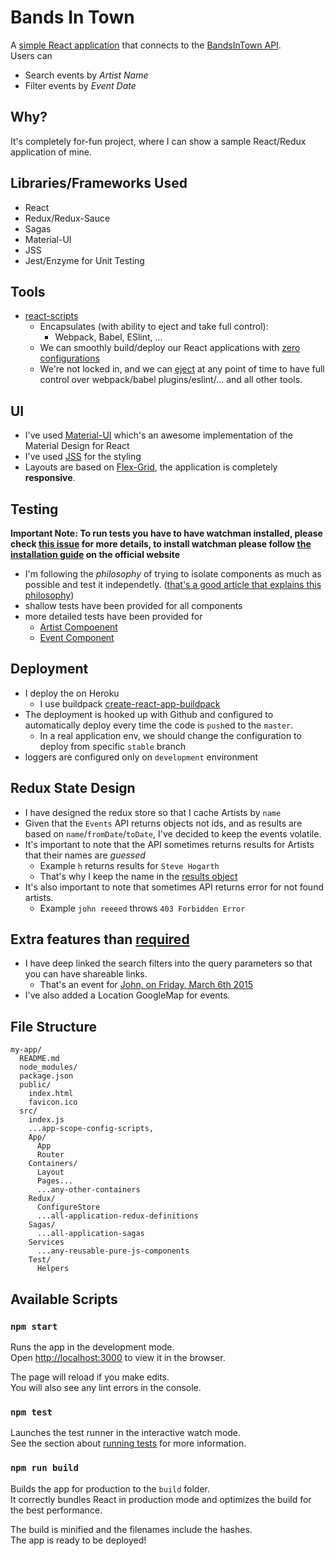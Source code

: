 # Bands In Town
A [simple React application](https://bandsintown.herokuapp.com/) that connects to the [BandsInTown API](https://app.swaggerhub.com/apis/Bandsintown/PublicAPI/3.0.0#/artist_information).<br>
Users can
- Search events by *Artist Name*
- Filter events by *Event Date*

## Why?
It's completely for-fun project, where I can show a sample React/Redux application of mine.

## Libraries/Frameworks Used
- React
- Redux/Redux-Sauce
- Sagas
- Material-UI
- JSS
- Jest/Enzyme for Unit Testing

## Tools
- [react-scripts](https://github.com/facebook/create-react-app/blob/master/README.md#getting-started)
  - Encapsulates (with ability to eject and take full control):
    - Webpack, Babel, ESlint, ...
  - We can smoothly build/deploy our React applications with [zero configurations](https://app.swaggerhub.com/apis/Bandsintown/PublicAPI/3.0.0#/artist_information)
  - We're not locked in, and we can [eject](https://github.com/facebook/create-react-app/blob/master/packages/react-scripts/template/README.md#npm-run-eject) at any point of time to have full control over webpack/babel plugins/eslint/... and all other tools.

## UI
- I've used [Material-UI](https://material-ui.com/) which's an awesome implementation of the Material Design for React
- I've used [JSS](http://cssinjs.org/?v=v9.8.1) for the styling
- Layouts are based on [Flex-Grid](https://material-ui.com/layout/grid/#grid), the application is completely **responsive**.

## Testing
**Important Note: To run tests you have to have watchman installed, please check [this issue](https://github.com/facebook/create-react-app/issues/871) for more details, to install watchman please follow [the installation guide](https://facebook.github.io/watchman/docs/install.html) on the official website**

- I'm following the *philosophy* of trying to isolate components as much as possible and test it independetly. ([that's a good article that explains this philosophy](https://hacks.mozilla.org/2018/04/testing-strategies-for-react-and-redux/))
- shallow tests have been provided for all components
- more detailed tests have been provided for
  - [Artist Compoenent](https://github.com/AmrAbdulrahman/bands-in-town/blob/master/src/Components/Artist/test.js)
  - [Event Component](https://github.com/AmrAbdulrahman/bands-in-town/blob/master/src/Components/Event/test.js)

## Deployment
- I deploy the on Heroku
  - I use buildpack [create-react-app-buildpack](https://github.com/mars/create-react-app-buildpack)
- The deployment is hooked up with Github and configured to automatically deploy every time the code is `push`ed to the `master`.
  - In a real application env, we should change the configuration to deploy from specific `stable` branch
- loggers are configured only on `development` environment

## Redux State Design
- I have designed the redux store so that I cache Artists by `name`
- Given that the `Events` API returns objects not ids, and as results are based on `name`/`fromDate`/`toDate`, I've decided to keep the events volatile.
- It's important to note that the API sometimes returns results for Artists that their names are *guessed*
  - Example `h` returns results for `Steve Hogarth`
  - That's why I keep the name in the [results object](https://github.com/AmrAbdulrahman/bands-in-town/blob/master/src/Redux/Events.js#L45)
- It's also important to note that sometimes API returns error for not found artists.
  - Example `john reeeed` throws `403 Forbidden Error`

## Extra features than [required](https://github.com/AmrAbdulrahman/bands-in-town/blob/master/REQUIREMENTS.md)
- I have deep linked the search filters into the query parameters so that you can have shareable links.
  - That's an event for [John, on Friday, March 6th 2015](https://bandsintown.herokuapp.com/search?name=john&dateFrom=2015-03-06&dateTo=2015-03-07)
- I've also added a Location GoogleMap for events.

## File Structure
```
my-app/
  README.md
  node_modules/
  package.json
  public/
    index.html
    favicon.ico
  src/
    index.js
    ...app-scope-config-scripts,
    App/
      App
      Router
    Containers/
      Layout
      Pages...
      ...any-other-containers
    Redux/
      ConfigureStore
      ...all-application-redux-definitions
    Sagas/
      ...all-application-sagas
    Services
      ...any-reusable-pure-js-components
    Test/
      Helpers    
```

## Available Scripts

### `npm start`

Runs the app in the development mode.<br>
Open [http://localhost:3000](http://localhost:3000) to view it in the browser.

The page will reload if you make edits.<br>
You will also see any lint errors in the console.

### `npm test`

Launches the test runner in the interactive watch mode.<br>
See the section about [running tests](#running-tests) for more information.

### `npm run build`

Builds the app for production to the `build` folder.<br>
It correctly bundles React in production mode and optimizes the build for the best performance.

The build is minified and the filenames include the hashes.<br>
The app is ready to be deployed!  
